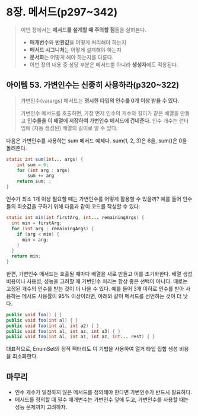 # 8장. 메서드(p297~342)

> 이번 장에서는 **메서드를 설계할 때 주의할 점**들을 살펴본다. 
>
> - **매개변수**와 **반환값**을 어떻게 처리해야 하는지
> - **메서드 시그니처**는 어떻게 설계해야 하는지
> - **문서화**는 어떻게 해야 하는지를 다룬다. 
> - 이번 장의 내용 중 상당 부분은 메서드뿐 아니라 **생성자**에도 적용된다. 

## 아이템 53. 가변인수는 신중히 사용하라(p320~322)

> 가변인수(varargs) 메서드는 **명시한 타입의 인수를 0개 이상 받을 수 있다.** 
>
> 가변인수 메서드를 호출하면, 가장 먼저 인수의 개수와 길이가 같은 배열을 만들고 **인수들을 이 배열에 저장하여 가변인수 메서드에 건네준다.** 인수 개수는 런타임에 (자동 생성된) 배열의 길이로 알 수 있다.

다음은 가변인수를 사용하는 sum 메서드 예제다. sum(1, 2, 3)은 6을, sum()은 0을 돌려준다.

```java
static int sum(int... args) {
    int sum = 0;
    for (int arg : args)
        sum += arg
    return sum; ;
}
```

인수가 최소 1개 이상 필요할 때는 가변인수를 어떻게 활용할 수 있을까? 예를 들어 인수들의 최솟값을 구하기 위해 다음과 같이 코드를 작성할 수 있다.

```java
static int min(int firstArg, int... remainingArgs) {
  int min = firstArg;
  for (int arg : remainingArgs) {
    if (arg < min) {
      min = arg;
    }
  }
  return min;
}
```

한편, 가변인수 메서드는 호출될 때마다 배열을 새로 만들고 이를 초기화한다. 배열 생성 비용이나 사용성, 성능을 고려할 때 가변인수 처리는 항상 좋은 선택이 아니다. 때로는 고정된 개수의 인수를 받는 것이 더 나을 수 있다. 예를 들어 3개 이하로 인수를 받아 사용하는 메서드 사용률이 95% 이상이라면, 아래와 같이 메서드를 선언하는 것이 더 낫다.

```java
public void foo() { }
public void foo(int al) { }
public void foo(int al, int a2) { }
public void foo(int al, int az, int a3) { }
public void foo(int al, int az, int az, int... rest) { }
```

대표적으로, EnumSet의 정적 팩터리도 이 기법을 사용하여 열거 타입 집합 생성 비용을 최소화한다.

## 마무리

- 인수 개수가 일정하지 않은 메서드를 정의해야 한다면 가변인수가 반드시 필요하다. 
- 메서드를 정의할 때 필수 매개변수는 가변인수 앞에 두고, 가변인수를 사용할 때는 성능 문제까지 고려하자.


